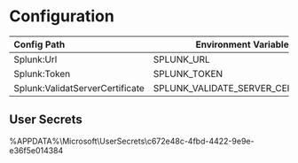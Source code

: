 

# Configuration

| Config Path | Environment Variable |
|:---| --- |
| Splunk:Url | SPLUNK_URL |
| Splunk:Token | SPLUNK_TOKEN |
| Splunk:ValidatServerCertificate | SPLUNK_VALIDATE_SERVER_CERTIFICATE |

## User Secrets 
%APPDATA%\Microsoft\UserSecrets\c672e48c-4fbd-4422-9e9e-e36f5e014384
